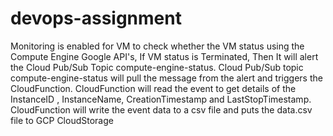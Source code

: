# devops-assignment

Monitoring is enabled for VM to check whether the VM status using the Compute Engine Google API's, 
If VM status is Terminated, Then It will alert the Cloud Pub/Sub Topic compute-engine-status.
Cloud Pub/Sub topic compute-engine-status will pull the message from the alert and triggers the CloudFunction.
CloudFunction will read the event to get details of the InstanceID , InstanceName, CreationTimestamp and LastStopTimestamp.
CloudFunction will write the event data to a csv file and puts the data.csv file to GCP CloudStorage
